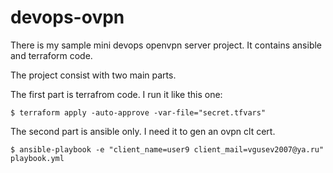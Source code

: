 # devops-ovpn
There is my sample mini devops openvpn server project. It contains ansible and terraform code.

The project consist with two main parts.

The first part is terrafrom code. I run it like this one:
```
$ terraform apply -auto-approve -var-file="secret.tfvars"
```

The second part is ansible only. I need it to gen an ovpn clt cert.

```
$ ansible-playbook -e "client_name=user9 client_mail=vgusev2007@ya.ru" playbook.yml
```
